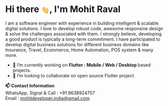 <b> <h1>Hi there  </b> <img align="center" alt="hi" width="26px" src="https://raw.githubusercontent.com/ABSphreak/ABSphreak/master/gifs/Hi.gif" />, <b> I'm Mohit Raval </h1> </b>
<p>
  
I am a software engineer with experience in building intelligent & scalable digital solutions. I love to develop robust code, awesome responsive design & solve the challenges associated with them. I strongly believe, developing a good product is typically a long-term commitment. I have participated to develop digital business solutions for different business domains like Insurance, Travel, Ecommerce, Home Automation, POS system & many more.

- 💞️ I’m currently working on <b>Flutter : Mobile / Web / Desktop </b> based projects.
- 🌱 I’m looking to collaborate on open source Flutter project.
  
<b> 📫 Contact Information </b><br>
WhatsApp, Signal & Call : +91 9638924757<br>
Email : mohitdeveloper.india@gmail.com


<!---
mohitravaldev/mohitravaldev is a ✨ special ✨ repository because its `README.md` (this file) appears on your GitHub profile.
You can click the Preview link to take a look at your changes.
--->
